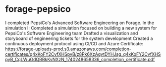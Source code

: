# forage-pepsico
I completed PepsiCo's Advanced Software Engineering on Forage. In the simulation I:
  Completed a simulation focused on building a new system for PepsiCo's Software Engineering team
  Drafted a visualization and storyboard of engineering tickets for the system development
  Created a continuous deployment protocol using CI/CD and Azure
  Certificate: https://forage-uploads-prod.s3.amazonaws.com/completion-certificates/q4xKoFY2CvfXHSpyB/z8Pk6XzAgvtDYHJsg_q4xKoFY2CvfXHSpyB_CqLWuGdQBBkKvNXzN_1740248658336_completion_certificate.pdf
